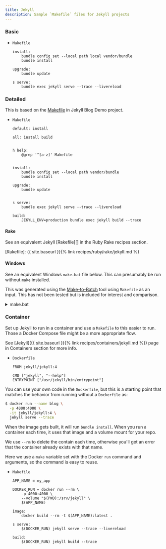```yaml
---
title: Jekyll
description: Sample `Makefile` files for Jekyll projects
---
```



### Basic

- `Makefile`
	```make
	install:
		bundle config set --local path local vendor/bundle
		bundle install

	upgrade:
		bundle update

	s serve:
		bundle exec jekyll serve --trace --livereload
	```

### Detailed

This is based on the [Makefile](https://github.com/MichaelCurrin/jekyll-blog-demo/blob/master/Makefile) in Jekyll Blog Demo project.

- `Makefile`
    ```make
    default: install

    all: install build


    h help:
        @grep '^[a-z]' Makefile


    install:
        bundle config set --local path vendor/bundle
        bundle install

    upgrade:
        bundle update


    s serve:
        bundle exec jekyll serve --trace --livereload

    build:
        JEKYLL_ENV=production bundle exec jekyll build --trace
    ```

#### Rake

See an equivalent Jekyll [Rakefile][] in the Ruby Rake recipes section.

[Rakefile]: {{ site.baseurl }}{% link recipes/ruby/rake/jekyll.md %}

#### Windows

See an equivalent Windows `make.bat` file below. This can presumably be run without `make` installed. 

This was generated using the [Make-to-Batch](https://github.com/espositoandrea/Make-to-Batch) tool using `Makefile` as an input. This has not been tested but is included for interest and comparison.

<details>
<summary>make.bat</summary>
    
```bat
@echo off

SET 	JEKYLL_ENV=production bundle exec jekyll build --trace

IF /I "%1"=="default" GOTO default
IF /I "%1"=="h help" GOTO h help
IF /I "%1"=="install" GOTO install
IF /I "%1"=="upgrade" GOTO upgrade
IF /I "%1"=="s serve" GOTO s serve
IF /I "%1"=="build" GOTO build
GOTO error

:default
	CALL make.bat install
	GOTO :EOF

:h help
	@grep '^[a-z]' Makefile
	GOTO :EOF

:install
	bundle config set --local path vendor/bundle
	bundle install
	GOTO :EOF

:upgrade
	bundle update
	GOTO :EOF

:s serve
	bundle exec jekyll serve --trace --livereload
	GOTO :EOF

:build
	JEKYLL_ENV=production bundle exec jekyll build --trace
	GOTO :EOF

:error
    IF "%1"=="" (
        ECHO make: *** No targets specified and no makefile found.  Stop.
    ) ELSE (
        ECHO make: *** No rule to make target '%1%'. Stop.
    )
    GOTO :EOF
```

</details>

### Container

Set up Jekyll to run in a container and use a `Makefile` to this easier to run. Those a Docker Compose file might be a more appropriate flow.

See [Jekyll]({{ site.baseurl }}{% link recipes/containers/jekyll.md %}) page in Containers section for more info.

- `Dockerfile`
    ```docker
    FROM jekyll/jekyll:4

    CMD ["jekyll", "--help"]
    ENTRYPOINT ["/usr/jekyll/bin/entrypoint"]
    ```

You can use your own code in the `Dockerfile`, but this is a starting point that matches the behavior from running without a `Dockerfile` as:

```sh
$ docker run --name blog \
  -p 4000:4000 \
  -it jekyll/jekyll:4 \
  jekyll serve --trace
```

When the image gets built, it will run `bundle install`. When you run a container each time, it uses that image and a volume mount for your repo.

We use `--rm` to delete the contain each time, otherwise you'll get an error that the container already exists with that name.

Here we use a `make` variable set with the Docker `run` command and arguments, so the command is easy to reuse.

- `Makefile`
    ```make
    APP_NAME = my_app

    DOCKER_RUN = docker run --rm \
        -p 4000:4000 \
        --volume "$(PWD):/srv/jekyll" \
        $(APP_NAME)

    image:
        docker build --rm -t $(APP_NAME):latest .

    s serve:
    	$(DOCKER_RUN) jekyll serve --trace --livereload

    build:
        $(DOCKER_RUN) jekyll build --trace
    ```
